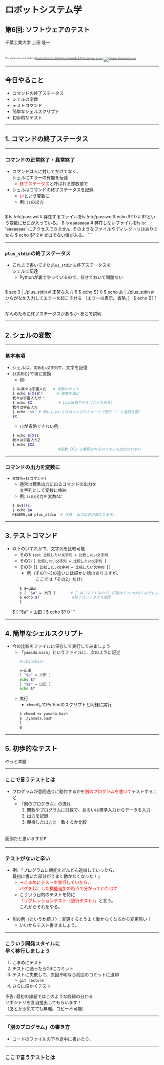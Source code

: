 # ロボットシステム学

## 第6回: ソフトウェアのテスト

千葉工業大学 上田 隆一

<br />

<p style="font-size:50%">
This work is licensed under a <a rel="license" href="http://creativecommons.org/licenses/by-sa/4.0/">Creative Commons Attribution-ShareAlike 4.0 International License</a>.
<a rel="license" href="http://creativecommons.org/licenses/by-sa/4.0/">
<img alt="Creative Commons License" style="border-width:0" src="https://i.creativecommons.org/l/by-sa/4.0/88x31.png" /></a>
</p>

---

## 今日やること

* コマンドの終了ステータス
* シェルの変数
* テストコマンド
* 簡単なシェルスクリプト
* 初歩的なテスト

---

## 1. コマンドの終了ステータス

---

### コマンドの正常終了・異常終了

* コマンドは人に対してだけでなく、<br />シェルにエラーの有無を伝達
    * <span style="color:red">終了ステータス</span>と呼ばれる整数値で
* シェルはコマンドの終了ステータスを記録
    * <span style="color:red">`$?`</span>という変数に
    * 例: `ls`の出力
        ```bash
$ ls /etc/passwd   # 存在するファイルをls
/etc/passwd
$ echo $?
0                  # $?という変数にゼロが入っている。
$ ls aaaaaaaa      # 存在しないファイルをls
ls: 'aaaaaaaa' にアクセスできません: そのようなファイルやディレクトリはありません
$ echo $?
2                  # ゼロでない値が入る。
        ```

---

### `plus_stdin`の終了ステータス

* これまで書いてきた`plus_stdin`も終了ステータスを<br />シェルに伝達
    * Pythonが裏でやっているので、任せておいて問題ない
    ```bash
$ seq 3 | ./plus_stdin    # 正常な入力
6
$ echo $?
0
$ echo あ | ./plus_stdin  # ひらがなを入力してエラーを起こさせる
（エラーの表示。省略。）
$ echo $?
1
    ```

なんのために終了ステータスがあるか: あとで説明

---

## 2. シェルの変数

---

### 基本事項

* シェルは、`変数名=文字列`で、文字を記憶
* `${変数名}`で値に置換
    * 例:
    ```bash
    $ X=我々は宇宙人だ   # 変数のセット
    $ echo ${X}ぜ！      # 変数を値に
    我々は宇宙人だぜ！
    $ echo $X            # {}は省略できる（こともある）
    我々は宇宙人だ
    $ echo '$X' # 値にしないときはシングルクォートで囲う（``と混同注意）
    $X
    ```
    * `{}`が省略できない例:
    ```bash
    $ echo ${X}Z
    我々は宇宙人だZ
    $ echo $XZ
                         #変数「XZ」と解釈されるのでなにも出力されない
    ```

---

### コマンドの出力を変数に

* `変数名=$(コマンド)`
    * 通常は標準出力に出るコマンドの出力を<br />文字列として変数に格納
    * 例: `ls`の出力を変数`A`に　　　　　　　　　　　　　　
    ```bash
    $ A=$(ls)
    $ echo $A
    README.md plus_stdin  # 注意: 出力は各自異なります。
    ```

---

## 3. テストコマンド

* 以下のいずれかで、文字列を比較可能
    * その1: `test 比較したい文字列 = 比較したい文字列`
    * その2: `[ 比較したい文字列 = 比較したい文字列 ]`
    * その3: `[[ 比較したい文字列 = 比較したい文字列 ]]`
        * 例（その1〜3の違いには細かい話はありますが、<br />　　ここでは「その2」だけ）
        ```bash
        $ a=山田
        $ [ "$a" = 上田 ]       # [ はコマンドなので、引数はくっつけないようにしましょう。
        $ echo $?               #終了ステータスで確認
        1
	$ [ "$a" = 山田 ]
        $ echo $?
        0
        ```

---

## 4. 簡単なシェルスクリプト

* 今の比較をファイルに保存して実行してみましょう
    * 「`yamada.bash`」というファイルに、次のように記述
        ```bash
        #!/bin/bash
        
        a=山田
        [ "$a" = 上田 ]       
        echo $?               
        [ "$a" = 山田 ]
        echo $?
        ```
    * 実行
        * `chmod`してPythonのスクリプトと同様に実行
        ```bash
        $ chmod +x yamada.bash
        $ ./yamada.bash
        1
        0
        ```


---

## 5. 初歩的なテスト

やっと本題

---

### ここで言うテストとは

* プログラムが意図通りに動作するかを<span style="color:red">別のプログラムを書いて</span>テストすること
    * 「別のプログラム」の流れ
        1. 関数やプログラムに引数で、あるいは標準入力からデータを入力
        2. 出力を記録
        3. 期待した出力と一致するか比較<br />　

面倒だと思いますか❓

---

### テストがないと辛い

* 例: 「プログラムに機能をどんどん追加していったら、<br />最初に書いた部分がうまく動かなくなった！」<br />
    * <span style="color:red">→こまめにテストを実行していたら、<br />バグを起こした機能追加の時点で分かっていたはず</span>
    * こういう目的のテストを特に<br /><span style="color:red">「リグレッションテスト（退行テスト）」</span>と言う。<br />これからそれをやる。<br />　
* 別の例（というか続き）: 変更するとうまく動かなくなるから変更怖い！
    * いいからテスト書きましょう。

---

### こういう開発スタイルに<br />早く移行しましょう

1. こまめにテスト
2. テストに通ったらGitにコミット
3. テストに失敗して、原因不明なら前回のコミットに退却
    * `git restore`
4. さらに細かくテスト

予告: 最初の課題ではこのような経緯の分かる<br />リポジトリを各自提出してもらいます！<br />（あとから慌てても無理。コピー不可能）

---

### 「別のプログラム」の書き方

* コードのファイルの下や途中に書いたり、

---

### ここで言うテストとは

